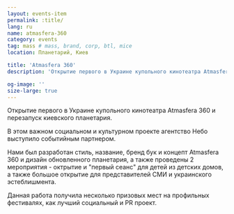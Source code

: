 ```yaml
---
layout: events-item
permalink: :title/
lang: ru
name: atmasfera-360
category: events
tag: mass # mass, brand, corp, btl, mice
location: Планетарий, Киев

title: 'Atmasfera 360'
description: 'Открытие первого в Украине купольного кинотеатра Atmasfera 360 и перезапуск киевского планетария'

og-image: ''
size-large: true
---
```


Открытие первого в Украине купольного кинотеатра Atmasfera 360 и перезапуск киевского планетария.

В этом важном социальном и культурном проекте агентство Небо выступило событийным партнером.

Нами был разработан стиль, название, бренд бук и концепт Atmasfera 360 и дизайн обновленного планетария, а также проведены 2 мероприятия - октрытие и "первый сеанс" для детей из детских домов, а также большое открытие для представителей СМИ и украинского эстеблишмента.

Данная работа получила несколько призовых мест на профильных фестивалях, как лучший социальный и PR проект.
